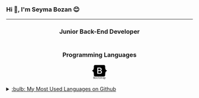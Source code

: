 ### Hi 👋, I'm Seyma Bozan 😊
<hr>
<h3 align="center"><b>Junior Back-End Developer</b></h3>

<h3 align="center"><br>Programming Languages</h3>

<p align="center">
<a href="https://getbootstrap.com" target="_blank"> <img src="https://raw.githubusercontent.com/devicons/devicon/master/icons/bootstrap/bootstrap-plain-wordmark.svg" alt="bootstrap" width="40" height="40"/>
</p>

<details>
<summary>:bulb:  My Most Used Languages on Github </summary>
<img src="https://github-readme-stats.vercel.app/api/top-langs/?username=seymabozan&layout=compact" >
</details>
